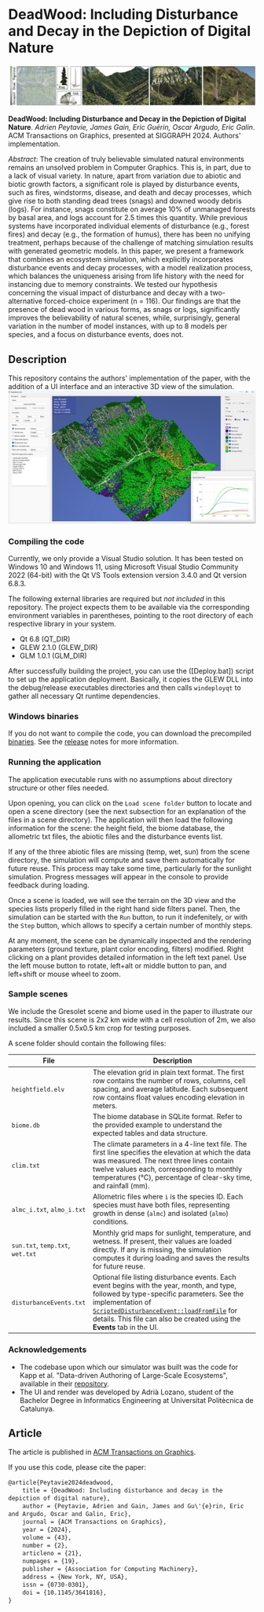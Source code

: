 # DeadWood: Including Disturbance and Decay in the Depiction of Digital Nature
![Teaser](img/teaser.jpg)

 **DeadWood: Including Disturbance and Decay in the Depiction of Digital Nature**.
 *Adrien Peytavie, James Gain, Eric Guérin, Oscar Argudo, Eric Galin*.
 ACM Transactions on Graphics, presented at SIGGRAPH 2024.
 Authors' implementation.
 
*Abstract*: The creation of truly believable simulated natural environments remains an unsolved problem in Computer Graphics. This is, in part, due to a lack of visual variety. In nature, apart from variation due to abiotic and biotic growth factors, a significant role is played by disturbance events, such as fires, windstorms, disease, and death and decay processes, which give rise to both standing dead trees (snags) and downed woody debris (logs). For instance, snags constitute on average 10% of unmanaged forests by basal area, and logs account for 2.5 times this quantity.
While previous systems have incorporated individual elements of disturbance (e.g., forest fires) and decay (e.g., the formation of humus), there has been no unifying treatment, perhaps because of the challenge of matching simulation results with generated geometric models.
In this paper, we present a framework that combines an ecosystem simulation, which explicitly incorporates disturbance events and decay processes, with a model realization process, which balances the uniqueness arising from life history with the need for instancing due to memory constraints. We tested our hypothesis concerning the visual impact of disturbance and decay with a two-alternative forced-choice experiment (n = 116). Our findings are that the presence of dead wood in various forms, as snags or logs, significantly improves the believability of natural scenes, while, surprisingly, general variation in the number of model instances, with up to 8 models per species, and a focus on disturbance events, does not.


## Description

This repository contains the authors' implementation of the paper, with the addition of a UI interface and an interactive 3D view of the simulation.
![Application](img/screenshot.jpg)


### Compiling the code

Currently, we only provide a Visual Studio solution. It has been tested on Windows 10 and Windows 11, using Microsoft Visual Studio Community 2022 (64-bit) with the Qt VS Tools extension version 3.4.0 and Qt version 6.8.3.

The following external libraries are required but *not included* in this repository. The project expects them to be available via the corresponding environment variables in parentheses, pointing to the root directory of each respective library in your system. 
- Qt 6.8 (QT_DIR)
- GLEW 2.1.0 (GLEW_DIR)
- GLM 1.0.1 (GLM_DIR)

After successfully building the project, you can use the ([Deploy.bat]) script to set up the application deployment. Basically, it copies the GLEW DLL into the debug/release executables directories and then calls `windeployqt` to gather all necessary Qt runtime dependencies.


### Windows binaries

If you do not want to compile the code, you can download the precompiled [binaries](./releases/download/v1.0/app-deadwood.zip). See the [release](./releases/tag/v1.0) notes for more information. 


### Running the application

The application executable runs with no assumptions about directory structure or other files needed. 

Upon opening, you can click on the `Load scene folder` button to locate and open a scene directory (see the next subsection for an explanation of the files in a scene directory). The application will then load the following information for the scene: the height field, the biome database, the allometric txt files, the abiotic files and the disturbance events list. 

If any of the three abiotic files are missing (temp, wet, sun) from the scene directory, the simulation will compute and save them automatically for future reuse. This process may take some time, particularly for the sunlight simulation. Progress messages will appear in the console to provide feedback during loading.

Once a scene is loaded, we will see the terrain on the 3D view and the species lists properly filled in the right hand side filters panel. Then, the simulation can be started with the `Run` button, to run it indefenitely, or with the `Step` button, which allows to specify a certain number of monthly steps.

At any moment, the scene can be dynamically inspected and the rendering parameters (ground texture, plant color encoding, filters) modified. Right clicking on a plant provides detailed information in the left text panel. Use the left mouse button to rotate, left+alt or middle button to pan, and left+shift or mouse wheel to zoom.


### Sample scenes

We include the Gresolet scene and biome used in the paper to illustrate our results. Since this scene is 2x2 km wide with a cell resolution of 2m, we also included a smaller 0.5x0.5 km crop for testing purposes. 

A scene folder should contain the following files:

| **File** | **Description** |
|----------|-----------------|
| `heightfield.elv` | The elevation grid in plain text format. The first row contains the number of rows, columns, cell spacing, and average latitude. Each subsequent row contains float values encoding elevation in meters. |
| `biome.db` | The biome database in SQLite format. Refer to the provided example to understand the expected tables and data structure. |
| `clim.txt` | The climate parameters in a 4-line text file. The first line specifies the elevation at which the data was measured. The next three lines contain twelve values each, corresponding to monthly temperatures (°C), percentage of clear-sky time, and rainfall (mm). |
| `almc_i.txt`, `almo_i.txt` | Allometric files where `i` is the species ID. Each species must have both files, representing growth in dense (`almc`) and isolated (`almo`) conditions. |
| `sun.txt`, `temp.txt`, `wet.txt` | Monthly grid maps for sunlight, temperature, and wetness. If present, their values are loaded directly. If any is missing, the simulation computes it during loading and saves the results for future reuse. |
| `disturbanceEvents.txt` | Optional file listing disturbance events. Each event begins with the year, month, and type, followed by type-specific parameters. See the implementation of [`ScriptedDisturbanceEvent::loadFromFile`](./AppEcosim/blob/main/source/disturbance_events.cpp#L21) for details. This file can also be created using the **Events** tab in the UI. |



### Acknowledgements

- The codebase upon which our simulator was built was the code for Kapp et al. "Data-driven Authoring of Large-Scale Ecosystems", available in their [repository](https://github.com/jgain/EcoLearn).
- The UI and render was developed by Adrià Lozano, student of the Bachelor Degree in Informatics Engineering at Universitat Politècnica de Catalunya.


## Article

The article is published in [ACM Transactions on Graphics](https://dl.acm.org/doi/10.1145/3641816).

If you use this code, please cite the paper:
```
@article{Peytavie2024deadwood,
    title = {DeadWood: Including disturbance and decay in the depiction of digital nature},
    author = {Peytavie, Adrien and Gain, James and Gu\'{e}rin, Eric and Argudo, Oscar and Galin, Eric},
    journal = {ACM Transactions on Graphics},
    year = {2024},
    volume = {43},
    number = {2},
    articleno = {21},
    numpages = {19},
    publisher = {Association for Computing Machinery},
    address = {New York, NY, USA},
    issn = {0730-0301},
    doi = {10.1145/3641816},
}
```

